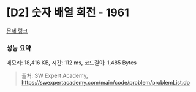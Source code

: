 # [D2] 숫자 배열 회전 - 1961 

[문제 링크](https://swexpertacademy.com/main/code/problem/problemDetail.do?contestProbId=AV5Pq-OKAVYDFAUq) 

### 성능 요약

메모리: 18,416 KB, 시간: 112 ms, 코드길이: 1,485 Bytes



> 출처: SW Expert Academy, https://swexpertacademy.com/main/code/problem/problemList.do